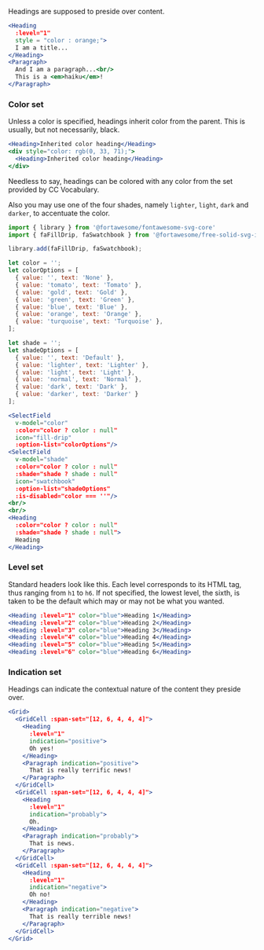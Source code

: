 Headings are supposed to preside over content.

```jsx
<Heading
  :level="1"
  style = "color : orange;">
  I am a title...
</Heading>
<Paragraph>
  And I am a paragraph...<br/>
  This is a <em>haiku</em>!
</Paragraph>
```

### Color set

Unless a color is specified, headings inherit color from the parent. This is
usually, but not necessarily, black.

```jsx
<Heading>Inherited color heading</Heading>
<div style="color: rgb(0, 33, 71);">
  <Heading>Inherited color heading</Heading>
</div>
```

Needless to say, headings can be colored with any color from the set provided by
CC Vocabulary.

Also you may use one of the four shades, namely `lighter`, `light`, `dark` and `darker`, 
to accentuate the color.

```jsx
import { library } from '@fortawesome/fontawesome-svg-core'
import { faFillDrip, faSwatchbook } from '@fortawesome/free-solid-svg-icons'

library.add(faFillDrip, faSwatchbook);

let color = '';
let colorOptions = [
  { value: '', text: 'None' },
  { value: 'tomato', text: 'Tomato' },
  { value: 'gold', text: 'Gold' },
  { value: 'green', text: 'Green' },
  { value: 'blue', text: 'Blue' },
  { value: 'orange', text: 'Orange' },
  { value: 'turquoise', text: 'Turquoise' },
];

let shade = '';
let shadeOptions = [
  { value: '', text: 'Default' },
  { value: 'lighter', text: 'Lighter' },
  { value: 'light', text: 'Light' },
  { value: 'normal', text: 'Normal' },
  { value: 'dark', text: 'Dark' },
  { value: 'darker', text: 'Darker' }
];

<SelectField
  v-model="color"
  :color="color ? color : null"
  icon="fill-drip"
  :option-list="colorOptions"/>
<SelectField
  v-model="shade"
  :color="color ? color : null"
  :shade="shade ? shade : null"
  icon="swatchbook"
  :option-list="shadeOptions"
  :is-disabled="color === ''"/>
<br/>
<br/>
<Heading
  :color="color ? color : null"
  :shade="shade ? shade : null">
  Heading
</Heading>
```

### Level set

Standard headers look like this. Each level corresponds to its HTML tag, thus
ranging from `h1` to `h6`. If not specified, the lowest level, the sixth, is
taken to be the default which may or may not be what you wanted.

```jsx
<Heading :level="1" color="blue">Heading 1</Heading>
<Heading :level="2" color="blue">Heading 2</Heading>
<Heading :level="3" color="blue">Heading 3</Heading>
<Heading :level="4" color="blue">Heading 4</Heading>
<Heading :level="5" color="blue">Heading 5</Heading>
<Heading :level="6" color="blue">Heading 6</Heading>
```

### Indication set

Headings can indicate the contextual nature of the content they preside over.

```jsx
<Grid>
  <GridCell :span-set="[12, 6, 4, 4, 4]">
    <Heading 
      :level="1"
      indication="positive">
      Oh yes!
    </Heading>
    <Paragraph indication="positive">
      That is really terrific news!
    </Paragraph>
  </GridCell>
  <GridCell :span-set="[12, 6, 4, 4, 4]">
    <Heading 
      :level="1"
      indication="probably">
      Oh.
    </Heading>
    <Paragraph indication="probably">
      That is news.
    </Paragraph>
  </GridCell>
  <GridCell :span-set="[12, 6, 4, 4, 4]">
    <Heading 
      :level="1"
      indication="negative">
      Oh no!
    </Heading>
    <Paragraph indication="negative">
      That is really terrible news!
    </Paragraph>
  </GridCell>
</Grid>
```
